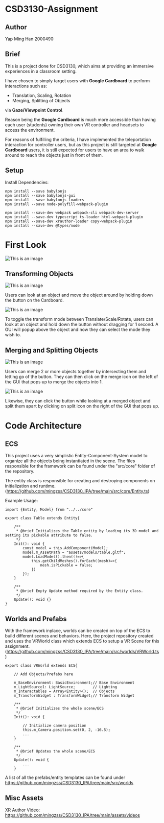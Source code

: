 # CSD3130-Assignment
 
## Author
Yap Ming Han
2000490

## Brief
This is a project done for CSD3130, which aims at providing an immersive experiences in a classroom setting.

I have chosen to simply target users with **Google Cardboard** to perform interactions such as:
 - Translation, Scaling, Rotation
 - Merging, Splitting of Objects

via **Gaze/Viewpoint Control**.

Reason being the **Google Cardboard** is much more accessible than having each user (students) owning their own VR controller and headsets to access the environment.

For reasons of fulfilling the criteria, I have implemented the teleportation interaction for controller users, but as this project is still targeted at **Google Cardboard** users, it is still expected for users to have an area to walk around to reach the objects just in front of them.

## Setup
Install Dependencies:
```
npm install --save babylonjs
npm install --save babylonjs-gui
npm install --save babylonjs-loaders
npm install --save node-polyfill-webpack-plugin

npm install --save-dev webpack webpack-cli webpack-dev-server
npm install --save-dev typescript ts-loader html-webpack-plugin
npm install --save-dev xrauthor-loader copy-webpack-plugin
npm install --save-dev @types/node
```

# First Look

![This is an image](public/assets/textures/preview.png)

## Transforming Objects

![This is an image](public/assets/textures/example1.png)

Users can look at an object and move the object around by holding down the button on the Cardboard.

![This is an image](public/assets/textures/example2.png)

To toggle the transform mode between Translate/Scale/Rotate, users can look at an object and hold down the button without dragging for 1 second. A GUI will popup above the object and now they can select the mode they wish to.


## Merging and Splitting Objects

![This is an image](public/assets/textures/example3.png)

Users can merge 2 or more objects together by intersecting them and letting go of the button. They can then click on the merge icon on the left of the GUI that pops up to merge the objects into 1.


![This is an image](public/assets/textures/example4.png)

Likewise, they can click the button while looking at a merged object and split them apart by clicking on split icon on the right of the GUI that pops up.

# Code Architecture
## ECS
This project uses a very simplistic Entity-Component-System model to organize all the objects being instantiated in the scene. The files responsible for the framework can be found under the "src/core" folder of the repository.

The entity class is responsible for creating and destroying components on initialization and runtime.
(https://github.com/mingzss/CSD3130_IPA/tree/main/src/core/Entity.ts)

Example Usage:
```
import {Entity, Model} from "../../core"

export class Table extends Entity{

    /**
     * @brief Initializes the Table entity by loading its 3D model and setting its pickable attribute to false.
     */
    Init(): void {
        const model = this.AddComponent(Model);
        model.m_AssetPath = "assets/models/table.gltf";
        model.LoadModel().then(()=>{
            this.getChildMeshes().forEach((mesh)=>{
                mesh.isPickable = false;
            })
        });
    }

    /**
     * @brief Empty Update method required by the Entity class.
     */
    Update(): void {}
}
```

## Worlds and Prefabs
With the framework inplace, worlds can be created on top of the ECS to build different scenes and behaviors. Here, the project repository created and uses the VRWorld class which extends ECS to setup a VR Scene for this assignment.
(https://github.com/mingzss/CSD3130_IPA/tree/main/src/worlds/VRWorld.ts)

```
export class VRWorld extends ECS{

    // Add Objects/Prefabs here

    m_BaseEnvironment: BasicEnvironment;// Base Environment
    m_LightSource1: LightSource;        // Lighting
    m_Interactables = Array<Entity>();  // Objects
    m_TransformWidget : TransformWidget;// Transform Widget
    
    /**
     * @brief Initializes the whole scene/ECS
     */
    Init(): void {

        // Initialize camera position
        this.m_Camera.position.set(0, 2, -16.5);
        ...
    }

    /**
     * @brief Updates the whole scene/ECS
     */
    Update(): void {
        ...
    }

```

A list of all the prefabs/entity templates can be found under 
https://github.com/mingzss/CSD3130_IPA/tree/main/src/worlds.

## Misc Assets
XR Author Video:
https://github.com/mingzss/CSD3130_IPA/tree/main/assets/videos

